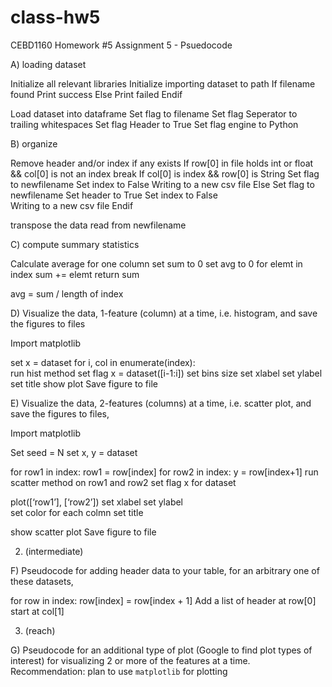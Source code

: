# class-hw5
CEBD1160 Homework #5 
Assignment 5 - Psuedocode

A) loading dataset 

Initialize all relevant libraries
Initialize importing dataset to path
If filename found 
	Print success
Else
	Print failed
Endif

Load dataset into dataframe
	Set flag to filename
	Set flag Seperator to trailing whitespaces 
  Set flag Header to True
	Set flag engine to Python

B) organize

Remove header and/or index if any exists
If row[0] in file holds int or float && col[0] is not an index
	break
	If col[0] is index && row[0] is String
		Set flag to newfilename
		Set index to False
		Writing to a new csv file
  Else 
	  Set flag to newfilename
	  Set header to True
    Set index to False		
    Writing to a new csv file
Endif

transpose the data
read from newfilename

C) compute summary statistics

Calculate average for one column
set sum to 0
set avg to 0
for elemt in index
	sum += elemt
return sum

avg = sum /  length of index

D) Visualize the data, 1-feature (column) at a time, i.e. histogram, and save the figures to files 

Import matplotlib 

set x = dataset
for i, col in enumerate(index):  
run hist method
	set flag x = dataset([i-1:i])
  set bins size
  set xlabel
  set ylabel
  set title 
  show plot 
  Save figure to file

E) Visualize the data, 2-features (columns) at a time, i.e. scatter plot, and save the figures to files,

Import matplotlib 

Set seed = N 
set x, y = dataset

for row1 in index:
	row1 = row[index]
	for row2 in index: 
    y = row[index+1]
    run scatter method on row1 and row2
	  set flag x for dataset

  plot([‘row1’], [‘row2’])
  set xlabel
  set ylabel	
  set color for each colmn
  set title 

  show scatter plot 
  Save figure to file

2. (intermediate) 

F) Pseudocode for adding header data to your table, for an arbitrary one of these datasets,

for row in index:
	row[index] = row[index + 1]
 Add a list of header at row[0] start at col[1]

3. (reach) 

G) Pseudocode for an additional type of plot (Google to find plot types of interest) for visualizing 2 or more of the features at a time.
Recommendation: plan to use `matplotlib` for plotting






























